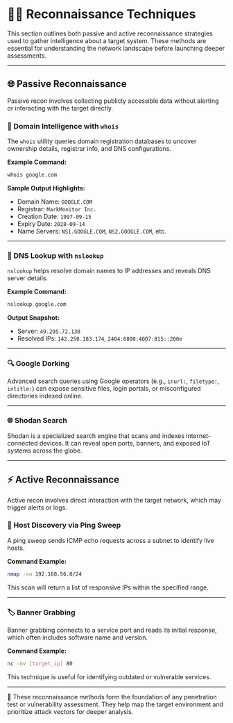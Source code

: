 # 🕵️‍♀️ Reconnaissance Techniques 

This section outlines both passive and active reconnaissance strategies used to gather intelligence about a target system. These methods are essential for understanding the network landscape before launching deeper assessments.

---

## 🌐 Passive Reconnaissance

Passive recon involves collecting publicly accessible data without alerting or interacting with the target directly.

### 📌 Domain Intelligence with `whois`

The `whois` utility queries domain registration databases to uncover ownership details, registrar info, and DNS configurations.

**Example Command:**

```bash
whois google.com
```

**Sample Output Highlights:**

- Domain Name: `GOOGLE.COM`
- Registrar: `MarkMonitor Inc.`
- Creation Date: `1997-09-15`
- Expiry Date: `2028-09-14`
- Name Servers: `NS1.GOOGLE.COM`, `NS2.GOOGLE.COM`, etc.

---

### 🧭 DNS Lookup with `nslookup`

`nslookup` helps resolve domain names to IP addresses and reveals DNS server details.

**Example Command:**

```bash
nslookup google.com
```

**Output Snapshot:**

- Server: `49.205.72.130`
- Resolved IPs: `142.250.183.174`, `2404:6800:4007:815::200e`

---

### 🔍 Google Dorking

Advanced search queries using Google operators (e.g., `inurl:`, `filetype:`, `intitle:`) can expose sensitive files, login portals, or misconfigured directories indexed online.

---

### 🌐 Shodan Search

Shodan is a specialized search engine that scans and indexes internet-connected devices. It can reveal open ports, banners, and exposed IoT systems across the globe.

---

## ⚡ Active Reconnaissance

Active recon involves direct interaction with the target network, which may trigger alerts or logs.

### 📡 Host Discovery via Ping Sweep

A ping sweep sends ICMP echo requests across a subnet to identify live hosts.

**Command Example:**

```bash
nmap -sn 192.168.56.0/24
```

This scan will return a list of responsive IPs within the specified range.

---

### 🏷️ Banner Grabbing

Banner grabbing connects to a service port and reads its initial response, which often includes software name and version.

**Command Example:**

```bash
nc -nv [target_ip] 80
```

This technique is useful for identifying outdated or vulnerable services.

---

📌 These reconnaissance methods form the foundation of any penetration test or vulnerability assessment. They help map the target environment and prioritize attack vectors for deeper analysis.

 
